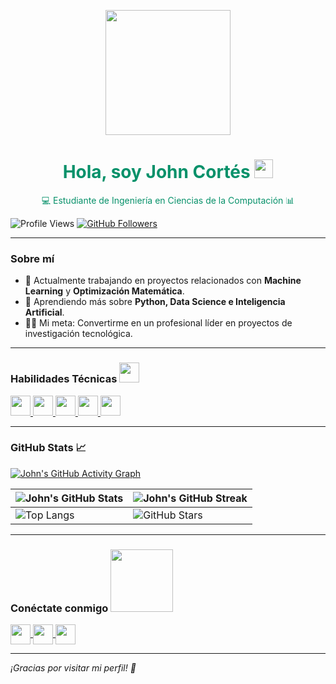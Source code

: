 <p align="center">
    <img width="200" src="https://github.com/johncortes117/johncortes117/blob/main/profile-pic.png">
</p>

<h1 align="center" style="color:#07916A;"> Hola, soy John Cortés <img src="https://raw.githubusercontent.com/MartinHeinz/MartinHeinz/master/wave.gif" width="30px"> </h1>
<p align="center" style="color:#07916A;">💻 Estudiante de Ingeniería en Ciencias de la Computación 📊</p>

![Profile Views](https://visitor-badge.glitch.me/badge?page_id=johncortes117.johncortes117)
[![GitHub Followers](https://img.shields.io/github/followers/johncortes117?label=Follow&style=social)](https://github.com/johncortes117)

---

### Sobre mí
- 🔭 Actualmente trabajando en proyectos relacionados con **Machine Learning** y **Optimización Matemática**.
- 🌱 Aprendiendo más sobre **Python, Data Science e Inteligencia Artificial**.
- 👨‍💻 Mi meta: Convertirme en un profesional líder en proyectos de investigación tecnológica.

---

### Habilidades Técnicas <img src="https://media2.giphy.com/media/QssGEmpkyEOhBCb7e1/giphy.gif?cid=ecf05e47a0n3gi1bfqntqmob8g9aid1oyj2wr3ds3mg700bl&rid=giphy.gif" width="32px">

<a href="https://github.com/johncortes117?tab=repositories&q=&type=&language=python&sort="> 
  <img width="32px" src="https://raw.githubusercontent.com/rahulbanerjee26/githubAboutMeGenerator/main/icons/python.svg">
</a>
<a href="https://github.com/johncortes117?tab=repositories&q=&type=&language=java&sort="> 
  <img width="32px" src="https://raw.githubusercontent.com/rahulbanerjee26/githubAboutMeGenerator/main/icons/java.svg">
</a>
<a href="https://github.com/johncortes117?tab=repositories&q=&type=&language=mysql&sort="> 
  <img width="32px" src="https://raw.githubusercontent.com/rahulbanerjee26/githubAboutMeGenerator/main/icons/mysql.svg">
</a>
<a href="https://github.com/johncortes117?tab=repositories&q=&type=&language=r&sort="> 
  <img width="32px" src="https://raw.githubusercontent.com/rahulbanerjee26/githubAboutMeGenerator/main/icons/r.svg">
</a>
<a href="https://github.com/johncortes117?tab=repositories&q=&type=&language=git&sort="> 
  <img width="32px" src="https://raw.githubusercontent.com/rahulbanerjee26/githubAboutMeGenerator/main/icons/git.svg">
</a>

---

### GitHub Stats 📈

[![John's GitHub Activity Graph](https://github-readme-activity-graph.cyclic.app/graph?username=johncortes117&theme=react-dark&bg_color=0a0a0a&color=07916A&line=07916A&point=0a0a0a&area=true&hide_border=true)](https://git.io/praveenscience)

| ![John's GitHub Stats](https://github-readme-stats.vercel.app/api?username=johncortes117&show_icons=true&theme=react&bg_color=0a0a0a&title_color=07916A&icon_color=07916A&text_color=ffffff) | ![John's GitHub Streak](https://github-readme-streak-stats.herokuapp.com/?user=johncortes117&theme=black-ice&background=0a0a0a&stroke=07916A&ring=07916A&fire=07916A&currStreakNum=ffffff&sideNums=ffffff) |
| --- | --- |
| ![Top Langs](https://github-readme-stats.vercel.app/api/top-langs/?username=johncortes117&theme=react&bg_color=0a0a0a&title_color=07916A&text_color=ffffff) | ![GitHub Stars](https://github-readme-stats.vercel.app/api?username=johncortes117&show_icons=true&locale=en&count_private=true&hide_rank=true&custom_title=My%20GitHub%20Stats&disable_animations=true&theme=react&bg_color=0a0a0a&title_color=07916A) |

---

### Conéctate conmigo <img src="https://raw.githubusercontent.com/ShahriarShafin/ShahriarShafin/main/Assets/handshake.gif" width="100px">

<a href="https://www.linkedin.com/in/john-cortes">
  <img width="32px" align="center" src="https://raw.githubusercontent.com/rahulbanerjee26/githubAboutMeGenerator/main/icons/linked-in-alt.svg"/>
</a>
<a href="https://github.com/johncortes117">
  <img width="32px" align="center" src="https://raw.githubusercontent.com/rahulbanerjee26/githubAboutMeGenerator/main/icons/github.svg"/>
</a>
<a href="mailto:stevencortespozo@gmail.com">
  <img width="32px" align="center" src="https://raw.githubusercontent.com/rahulbanerjee26/githubAboutMeGenerator/main/icons/gmail.svg"/>
</a>

---

*¡Gracias por visitar mi perfil! 🚀*

